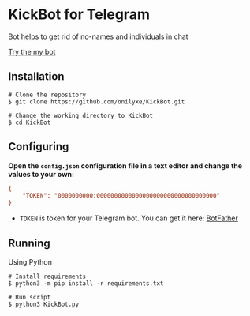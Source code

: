 # KickBot for Telegram
Bot helps to get rid of no-names and individuals in chat

[Try the my bot](https://t.me/sofiarolbot)

Installation
------------
```shell
# Clone the repository
$ git clone https://github.com/onilyxe/KickBot.git

# Change the working directory to KickBot
$ cd KickBot
```

Configuring
------------
**Open the `config.json` configuration file in a text editor and change the values to your own:**
```ini
{
    "TOKEN": "0000000000:0000000000000000000000000000000000"
}
```
* `TOKEN` is token for your Telegram bot. You can get it here: [BotFather](https://t.me/BotFather)

Running
------------
Using Python
```shell
# Install requirements
$ python3 -m pip install -r requirements.txt

# Run script
$ python3 KickBot.py
```